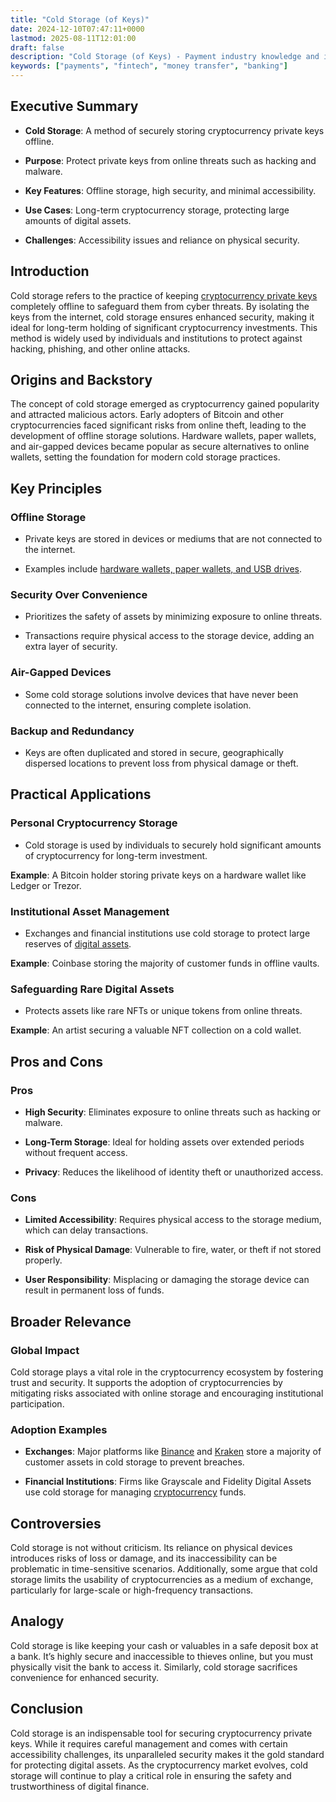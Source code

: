 ```yaml
---
title: "Cold Storage (of Keys)"
date: 2024-12-10T07:47:11+0000
lastmod: 2025-08-11T12:01:00
draft: false
description: "Cold Storage (of Keys) - Payment industry knowledge and insights"
keywords: ["payments", "fintech", "money transfer", "banking"]
---
```


## Executive Summary

- **Cold Storage**: A method of securely storing cryptocurrency private keys offline.

- **Purpose**: Protect private keys from online threats such as hacking and malware.

- **Key Features**: Offline storage, high security, and minimal accessibility.

- **Use Cases**: Long-term cryptocurrency storage, protecting large amounts of digital assets.

- **Challenges**: Accessibility issues and reliance on physical security.

## Introduction

Cold storage refers to the practice of keeping [cryptocurrency private keys](https://faisalkhanllc.xyz/resources/payments-wiki/p/private-key/) completely offline to safeguard them from cyber threats. By isolating the keys from the internet, cold storage ensures enhanced security, making it ideal for long-term holding of significant cryptocurrency investments. This method is widely used by individuals and institutions to protect against hacking, phishing, and other online attacks.

## Origins and Backstory

The concept of cold storage emerged as cryptocurrency gained popularity and attracted malicious actors. Early adopters of Bitcoin and other cryptocurrencies faced significant risks from online theft, leading to the development of offline storage solutions. Hardware wallets, paper wallets, and air-gapped devices became popular as secure alternatives to online wallets, setting the foundation for modern cold storage practices.

## Key Principles

### Offline Storage

- Private keys are stored in devices or mediums that are not connected to the internet.

- Examples include [hardware wallets, paper wallets, and USB drives](https://faisalkhanllc.xyz/resources/payments-wiki/c/cold-wallet/).

### Security Over Convenience

- Prioritizes the safety of assets by minimizing exposure to online threats.

- Transactions require physical access to the storage device, adding an extra layer of security.

### Air-Gapped Devices

- Some cold storage solutions involve devices that have never been connected to the internet, ensuring complete isolation.

### Backup and Redundancy

- Keys are often duplicated and stored in secure, geographically dispersed locations to prevent loss from physical damage or theft.

## Practical Applications

### Personal Cryptocurrency Storage

- Cold storage is used by individuals to securely hold significant amounts of cryptocurrency for long-term investment.

**Example**: A Bitcoin holder storing private keys on a hardware wallet like Ledger or Trezor.

### Institutional Asset Management

- Exchanges and financial institutions use cold storage to protect large reserves of [digital assets](https://faisalkhanllc.xyz/resources/payments-wiki/d/digital-assets/).

**Example**: Coinbase storing the majority of customer funds in offline vaults.

### Safeguarding Rare Digital Assets

- Protects assets like rare NFTs or unique tokens from online threats.

**Example**: An artist securing a valuable NFT collection on a cold wallet.

## Pros and Cons

### Pros

- **High Security**: Eliminates exposure to online threats such as hacking or malware.

- **Long-Term Storage**: Ideal for holding assets over extended periods without frequent access.

- **Privacy**: Reduces the likelihood of identity theft or unauthorized access.

### Cons

- **Limited Accessibility**: Requires physical access to the storage medium, which can delay transactions.

- **Risk of Physical Damage**: Vulnerable to fire, water, or theft if not stored properly.

- **User Responsibility**: Misplacing or damaging the storage device can result in permanent loss of funds.

## Broader Relevance

### Global Impact

Cold storage plays a vital role in the cryptocurrency ecosystem by fostering trust and security. It supports the adoption of cryptocurrencies by mitigating risks associated with online storage and encouraging institutional participation.

### Adoption Examples

- **Exchanges**: Major platforms like [Binance](https://www.binance.com/en) and [Kraken](https://www.kraken.com/) store a majority of customer assets in cold storage to prevent breaches.

- **Financial Institutions**: Firms like Grayscale and Fidelity Digital Assets use cold storage for managing [cryptocurrency](https://faisalkhanllc.xyz/resources/payments-wiki/c/cryptocurrency/) funds.

## Controversies

Cold storage is not without criticism. Its reliance on physical devices introduces risks of loss or damage, and its inaccessibility can be problematic in time-sensitive scenarios. Additionally, some argue that cold storage limits the usability of cryptocurrencies as a medium of exchange, particularly for large-scale or high-frequency transactions.

## Analogy

Cold storage is like keeping your cash or valuables in a safe deposit box at a bank. It’s highly secure and inaccessible to thieves online, but you must physically visit the bank to access it. Similarly, cold storage sacrifices convenience for enhanced security.

## Conclusion

Cold storage is an indispensable tool for securing cryptocurrency private keys. While it requires careful management and comes with certain accessibility challenges, its unparalleled security makes it the gold standard for protecting digital assets. As the cryptocurrency market evolves, cold storage will continue to play a critical role in ensuring the safety and trustworthiness of digital finance.
